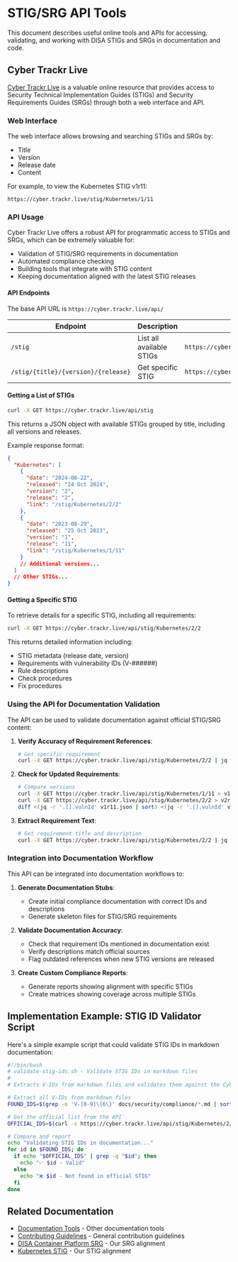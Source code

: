 # STIG/SRG API Tools

This document describes useful online tools and APIs for accessing, validating, and working with DISA STIGs and SRGs in documentation and code.

## Cyber Trackr Live

[Cyber Trackr Live](https://cyber.trackr.live/) is a valuable online resource that provides access to Security Technical Implementation Guides (STIGs) and Security Requirements Guides (SRGs) through both a web interface and API.

### Web Interface

The web interface allows browsing and searching STIGs and SRGs by:

- Title
- Version
- Release date
- Content

For example, to view the Kubernetes STIG v1r11:

```
https://cyber.trackr.live/stig/Kubernetes/1/11
```

### API Usage

Cyber Trackr Live offers a robust API for programmatic access to STIGs and SRGs, which can be extremely valuable for:

- Validation of STIG/SRG requirements in documentation
- Automated compliance checking
- Building tools that integrate with STIG content
- Keeping documentation aligned with the latest STIG releases

#### API Endpoints

The base API URL is `https://cyber.trackr.live/api/`

| Endpoint | Description | Example |
|----------|-------------|---------|
| `/stig` | List all available STIGs | `https://cyber.trackr.live/api/stig` |
| `/stig/{title}/{version}/{release}` | Get specific STIG | `https://cyber.trackr.live/api/stig/Kubernetes/2/2` |

#### Getting a List of STIGs

```bash
curl -X GET https://cyber.trackr.live/api/stig
```

This returns a JSON object with available STIGs grouped by title, including all versions and releases.

Example response format:

```json
{
  "Kubernetes": [
    {
      "date": "2024-08-22",
      "released": "24 Oct 2024",
      "version": "2",
      "release": "2",
      "link": "/stig/Kubernetes/2/2"
    },
    {
      "date": "2023-08-29",
      "released": "25 Oct 2023",
      "version": "1",
      "release": "11",
      "link": "/stig/Kubernetes/1/11"
    }
    // Additional versions...
  ]
  // Other STIGs...
}
```

#### Getting a Specific STIG

To retrieve details for a specific STIG, including all requirements:

```bash
curl -X GET https://cyber.trackr.live/api/stig/Kubernetes/2/2
```

This returns detailed information including:

- STIG metadata (release date, version)
- Requirements with vulnerability IDs (V-######)
- Rule descriptions
- Check procedures
- Fix procedures

### Using the API for Documentation Validation

The API can be used to validate documentation against official STIG/SRG content:

1. **Verify Accuracy of Requirement References**:

   ```bash
   # Get specific requirement
   curl -X GET https://cyber.trackr.live/api/stig/Kubernetes/2/2 | jq '.[] | select(.vulnId=="V-242407")'
   ```

2. **Check for Updated Requirements**:

   ```bash
   # Compare versions
   curl -X GET https://cyber.trackr.live/api/stig/Kubernetes/1/11 > v1r11.json
   curl -X GET https://cyber.trackr.live/api/stig/Kubernetes/2/2 > v2r2.json
   diff <(jq -r '.[].vulnId' v1r11.json | sort) <(jq -r '.[].vulnId' v2r2.json | sort)
   ```

3. **Extract Requirement Text**:

   ```bash
   # Get requirement title and description
   curl -X GET https://cyber.trackr.live/api/stig/Kubernetes/2/2 | jq '.[] | select(.vulnId=="V-242407") | {title: .title, description: .description}'
   ```

### Integration into Documentation Workflow

This API can be integrated into documentation workflows to:

1. **Generate Documentation Stubs**:
   - Create initial compliance documentation with correct IDs and descriptions
   - Generate skeleton files for STIG/SRG requirements

2. **Validate Documentation Accuracy**:
   - Check that requirement IDs mentioned in documentation exist
   - Verify descriptions match official sources
   - Flag outdated references when new STIG versions are released

3. **Create Custom Compliance Reports**:
   - Generate reports showing alignment with specific STIGs
   - Create matrices showing coverage across multiple STIGs

## Implementation Example: STIG ID Validator Script

Here's a simple example script that could validate STIG IDs in markdown documentation:

```bash
#!/bin/bash
# validate-stig-ids.sh - Validate STIG IDs in markdown files
# 
# Extracts V-IDs from markdown files and validates them against the Cyber Trackr API

# Extract all V-IDs from markdown files
FOUND_IDS=$(grep -o 'V-[0-9]\{6\}' docs/security/compliance/*.md | sort | uniq)

# Get the official list from the API
OFFICIAL_IDS=$(curl -s https://cyber.trackr.live/api/stig/Kubernetes/2/2 | jq -r '.[].vulnId' | sort)

# Compare and report
echo "Validating STIG IDs in documentation..."
for id in $FOUND_IDS; do
  if echo "$OFFICIAL_IDS" | grep -q "$id"; then
    echo "✅ $id - Valid"
  else
    echo "❌ $id - Not found in official STIG"
  fi
done
```

## Related Documentation

- [Documentation Tools](documentation-tools.md) - Other documentation tools
- [Contributing Guidelines](index.md) - General contribution guidelines
- [DISA Container Platform SRG](../security/compliance/disa-srg.md) - Our SRG alignment
- [Kubernetes STIG](../security/compliance/kubernetes-stig.md) - Our STIG alignment
